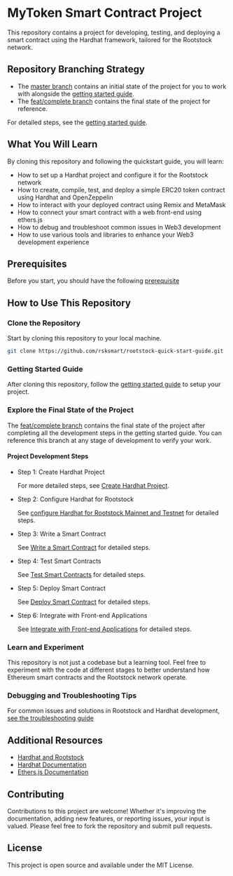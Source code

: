 # MyToken Smart Contract Project

This repository contains a project for developing, testing, and deploying a smart contract using the Hardhat framework, tailored for the Rootstock network. 

## Repository Branching Strategy

- The [master branch](https://github.com/jesus-iov/rootstock-quick-start-guide/tree/master) contains an initial state of the project for you to work with alongside the [getting started guide](https://dev.rootstock.io/guides/quickstart/hardhat/).
- The [feat/complete branch](https://github.com/jesus-iov/rootstock-quick-start-guide/tree/feat/complete) contains the final state of the project for reference.

For detailed steps, see the [getting started guide](https://dev.rootstock.io/guides/quickstart/hardhat/).

## What You Will Learn

By cloning this repository and following the quickstart guide, you will learn:


- How to set up a Hardhat project and configure it for the Rootstock network
- How to create, compile, test, and deploy a simple ERC20 token contract using Hardhat and OpenZeppelin
- How to interact with your deployed contract using Remix and MetaMask
- How to connect your smart contract with a web front-end using ethers.js
- How to debug and troubleshoot common issues in Web3 development
- How to use various tools and libraries to enhance your Web3 development experience

## Prerequisites

Before you start, you should have the following [prerequisite](https://dev.rootstock.io/develop/tutorials/workshop-prereqs/)

## How to Use This Repository

### Clone the Repository

Start by cloning this repository to your local machine.
```bash
git clone https://github.com/rsksmart/rootstock-quick-start-guide.git
```

### Getting Started Guide

After cloning this repository, follow the [getting started guide](https://dev.rootstock.io/guides/quickstart/hardhat/) to setup your project.

### Explore the Final State of the Project

The [feat/complete branch](https://github.com/jesus-iov/rootstock-quick-start-guide/tree/feat/complete) contains the final state of the project after completing all the development steps in the getting started guide. You can reference this branch at any stage of development to verify your work.

#### Project Development Steps

* Step 1: Create Hardhat Project

    For more detailed steps, see [Create Hardhat Project](https://dev.rootstock.io/guides/quickstart/hardhat/create-hardhat-project/).

* Step 2: Configure Hardhat for Rootstock

    See [configure Hardhat for Rootstock Mainnet and Testnet](https://dev.rootstock.io/guides/quickstart/hardhat/configure-hardhat/) for detailed steps.

* Step 3: Write a Smart Contract

    See [Write a Smart Contract](https://dev.rootstock.io/guides/quickstart/hardhat/write-smart-contract/) for detailed steps.

* Step 4: Test Smart Contracts

    See [Test Smart Contracts](https://dev.rootstock.io/guides/quickstart/hardhat/test-smart-contract/) for detailed steps.

* Step 5: Deploy Smart Contract 

    See [Deploy Smart Contract](https://dev.rootstock.io/guides/quickstart/hardhat/deploy-smart-contract/) for detailed steps.

* Step 6: Integrate with Front-end Applications 

    See [Integrate with Front-end Applications](https://dev.rootstock.io/guides/quickstart/hardhat/integrate-frontend/) for detailed steps.

### Learn and Experiment

This repository is not just a codebase but a learning tool. Feel free to experiment with the code at different stages to better understand how Ethereum smart contracts and the Rootstock network operate.

### Debugging and Troubleshooting Tips

For common issues and solutions in Rootstock and Hardhat development, [see the troubleshooting guide](https://dev.rootstock.io/guides/quickstart/hardhat/debugging-and-troubleshooting/)

## Additional Resources

- [Hardhat and Rootstock](https://dev.rootstock.io/guides/quickstart/hardhat/)
- [Hardhat Documentation](https://hardhat.org/docs)
- [Ethers.js Documentation](https://docs.ethers.org)

## Contributing

Contributions to this project are welcome! Whether it's improving the documentation, adding new features, or reporting issues, your input is valued. Please feel free to fork the repository and submit pull requests.

## License

This project is open source and available under the MIT License.
